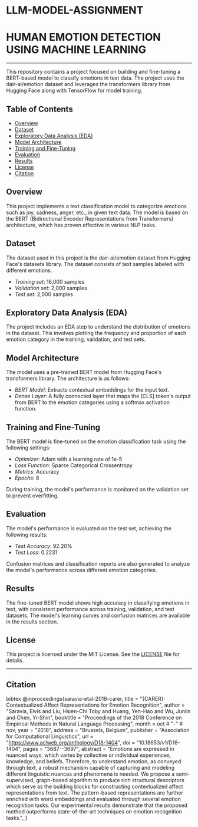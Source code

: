 # LLM-MODEL-ASSIGNMENT
# HUMAN EMOTION DETECTION USING MACHINE LEARNING

---

This repository contains a project focused on building and fine-tuning a BERT-based model to classify emotions in text data. The project uses the dair-ai/emotion dataset and leverages the transformers library from Hugging Face along with TensorFlow for model training.

## Table of Contents
- [Overview](#overview)
- [Dataset](#dataset)
- [Exploratory Data Analysis (EDA)](#exploratory-data-analysis-eda)
- [Model Architecture](#model-architecture)
- [Training and Fine-Tuning](#training-and-fine-tuning)
- [Evaluation](#evaluation)
- [Results](#results)
- [License](#license)
- [Citation](#citation)

## Overview
This project implements a text classification model to categorize emotions such as joy, sadness, anger, etc., in given text data. The model is based on the BERT (Bidirectional Encoder Representations from Transformers) architecture, which has proven effective in various NLP tasks.

## Dataset
The dataset used in this project is the dair-ai/emotion dataset from Hugging Face's datasets library. The dataset consists of text samples labeled with different emotions.

- *Training set*: 16,000 samples
- *Validation set*: 2,000 samples
- *Test set*: 2,000 samples


## Exploratory Data Analysis (EDA)
The project includes an EDA step to understand the distribution of emotions in the dataset. This involves plotting the frequency and proportion of each emotion category in the training, validation, and test sets.

## Model Architecture
The model uses a pre-trained BERT model from Hugging Face's transformers library. The architecture is as follows:

- *BERT Model*: Extracts contextual embeddings for the input text.
- *Dense Layer*: A fully connected layer that maps the [CLS] token's output from BERT to the emotion categories using a softmax activation function.

## Training and Fine-Tuning
The BERT model is fine-tuned on the emotion classification task using the following settings:

- *Optimizer*: Adam with a learning rate of 1e-5
- *Loss Function*: Sparse Categorical Crossentropy
- *Metrics*: Accuracy
- *Epochs*: 8

During training, the model's performance is monitored on the validation set to prevent overfitting.

## Evaluation
The model's performance is evaluated on the test set, achieving the following results:

- *Test Accuracy*: 92.20%
- *Test Loss*: 0.2231

Confusion matrices and classification reports are also generated to analyze the model's performance across different emotion categories.

## Results
The fine-tuned BERT model shows high accuracy in classifying emotions in text, with consistent performance across training, validation, and test datasets. The model's learning curves and confusion matrices are available in the results section.


## License
This project is licensed under the MIT License. See the [LICENSE](https://huggingface.co/datasets/dair-ai/emotion#licensing-information) file for details.

---
## Citation


bibtex
@inproceedings{saravia-etal-2018-carer,
    title = "{CARER}: Contextualized Affect Representations for Emotion Recognition",
    author = "Saravia, Elvis  and
      Liu, Hsien-Chi Toby  and
      Huang, Yen-Hao  and
      Wu, Junlin  and
      Chen, Yi-Shin",
    booktitle = "Proceedings of the 2018 Conference on Empirical Methods in Natural Language Processing",
    month = oct # "-" # nov,
    year = "2018",
    address = "Brussels, Belgium",
    publisher = "Association for Computational Linguistics",
    url = "https://www.aclweb.org/anthology/D18-1404",
    doi = "10.18653/v1/D18-1404",
    pages = "3687--3697",
    abstract = "Emotions are expressed in nuanced ways, which varies by collective or individual experiences, knowledge, and beliefs. Therefore, to understand emotion, as conveyed through text, a robust mechanism capable of capturing and modeling different linguistic nuances and phenomena is needed. We propose a semi-supervised, graph-based algorithm to produce rich structural descriptors which serve as the building blocks for constructing contextualized affect representations from text. The pattern-based representations are further enriched with word embeddings and evaluated through several emotion recognition tasks. Our experimental results demonstrate that the proposed method outperforms state-of-the-art techniques on emotion recognition tasks.",
}
